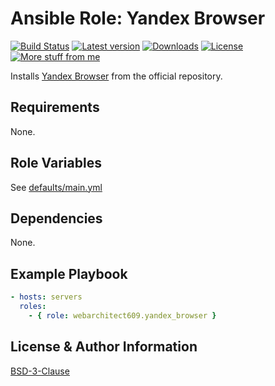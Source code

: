 Ansible Role: Yandex Browser
============================


[![Build Status](https://github.com/webarchitect609/ansible-role-yandex_browser/actions/workflows/build.yml/badge.svg)](https://github.com/webarchitect609/ansible-role-yandex_browser/actions/workflows/build.yml)
[![Latest version](https://img.shields.io/github/v/tag/webarchitect609/ansible-role-yandex_browser?sort=semver)](https://github.com/webarchitect609/ansible-role-yandex_browser/releases)
[![Downloads](https://img.shields.io/ansible/role/d/32098)](https://galaxy.ansible.com/ui/standalone/roles/webarchitect609/yandex_browser)
[![License](https://img.shields.io/github/license/webarchitect609/ansible-role-yandex_browser)](LICENSE.md)
[![More stuff from me](https://img.shields.io/badge/galaxy-webarchitect609-000)](https://galaxy.ansible.com/ui/standalone/namespaces/7493/)

Installs [Yandex Browser](https://browser.yandex.ru/) from the official repository.

Requirements
------------

None.

Role Variables
--------------

See [defaults/main.yml](defaults/main.yml)

Dependencies
------------

None.

Example Playbook
----------------

```yaml
- hosts: servers
  roles:
    - { role: webarchitect609.yandex_browser }
```

License & Author Information
----------------------------

[BSD-3-Clause](LICENSE.md)
